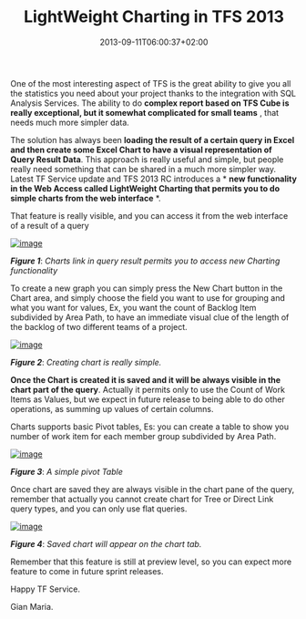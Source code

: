 ﻿---
title: "LightWeight Charting in TFS 2013"
description: ""
date: 2013-09-11T06:00:37+02:00
draft: false
tags: [TF Service]
categories: [Team Foundation Server]
---
One of the most interesting aspect of TFS is the great ability to give you all the statistics you need about your project thanks to the integration with SQL Analysis Services. The ability to do  **complex report based on TFS Cube is really exceptional, but it somewhat complicated for small teams** , that needs much more simpler data.

The solution has always been **loading the result of a certain query in Excel and then create some Excel Chart to have a visual representation of Query Result Data**. This approach is really useful and simple, but people really need something that can be shared in a much more simpler way. Latest TF Service update and TFS 2013 RC introduces a * **new functionality in the Web Access called LightWeight Charting that permits you to do simple charts from the web interface** *.

That feature is really visible, and you can access it from the web interface of a result of a query

[![image](https://www.codewrecks.com/blog/wp-content/uploads/2013/09/image_thumb.png "image")](https://www.codewrecks.com/blog/wp-content/uploads/2013/09/image.png)

 ***Figure 1***: *Charts link in query result permits you to access new Charting functionality*

To create a new graph you can simply press the New Chart button in the Chart area, and simply choose the field you want to use for grouping and what you want for values, Ex, you want the count of Backlog Item subdivided by Area Path, to have an immediate visual clue of the length of the backlog of two different teams of a project.

[![image](https://www.codewrecks.com/blog/wp-content/uploads/2013/09/image_thumb1.png "image")](https://www.codewrecks.com/blog/wp-content/uploads/2013/09/image1.png)

 ***Figure 2***: *Creating chart is really simple.*

 **Once the Chart is created it is saved and it will be always visible in the chart part of the query**. Actually it permits only to use the Count of Work Items as Values, but we expect in future release to being able to do other operations, as summing up values of certain columns.

Charts supports basic Pivot tables, Es: you can create a table to show you number of work item for each member group subdivided by Area Path.

[![image](https://www.codewrecks.com/blog/wp-content/uploads/2013/09/image_thumb2.png "image")](https://www.codewrecks.com/blog/wp-content/uploads/2013/09/image2.png)

 ***Figure 3***: *A simple pivot Table*

Once chart are saved they are always visible in the chart pane of the query, remember that actually you cannot create chart for Tree or Direct Link query types, and you can only use flat queries.

[![image](https://www.codewrecks.com/blog/wp-content/uploads/2013/09/image_thumb3.png "image")](https://www.codewrecks.com/blog/wp-content/uploads/2013/09/image3.png)

 ***Figure 4***: *Saved chart will appear on the chart tab.*

Remember that this feature is still at preview level, so you can expect more feature to come in future sprint releases.

Happy TF Service.

Gian Maria.

